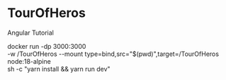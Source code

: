 # TourOfHeros

Angular Tutorial

docker run -dp 3000:3000 \
    -w /TourOfHeros --mount type=bind,src="$(pwd)",target=/TourOfHeros\
    node:18-alpine \
    sh -c "yarn install && yarn run dev"